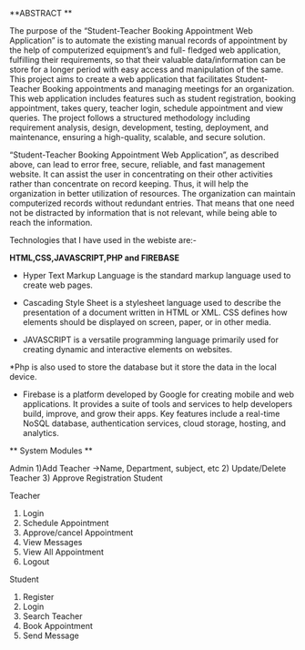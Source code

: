 **ABSTRACT **
 
The purpose of the “Student-Teacher Booking Appointment Web Application” is to automate the existing manual records of appointment by the help of computerized equipment’s and full- fledged web application, fulfilling their requirements, so that their valuable data/information can be store for a longer period with easy access and manipulation of the same. This project aims to create a web application that facilitates Student-Teacher Booking appointments and managing meetings for an organization. This web application includes features such as student registration, booking appointment, takes query, teacher login, schedule appointment and view queries. The project follows a structured methodology including requirement analysis, design, development, testing, deployment, and maintenance, ensuring a high-quality, scalable, and secure solution. 

“Student-Teacher Booking Appointment Web Application”, as described above, can lead to error free, secure, reliable, and fast management website. It can assist the  user in concentrating on their other activities rather than concentrate on record keeping. Thus, it will help the organization in better utilization of resources. The organization can maintain computerized records without redundant entries. That means that one need not be distracted by information that is not relevant, while being able to reach the information.

Technologies that I have used in the webiste are:-

**HTML,CSS,JAVASCRIPT,PHP and FIREBASE**

* Hyper Text Markup Language is the standard markup language used to create web pages. 

* Cascading Style Sheet is a stylesheet language used to describe the presentation of a document written in HTML or XML. CSS defines how elements should be displayed on screen, paper, or in other media.

* JAVASCRIPT is a versatile programming language primarily used for creating dynamic and interactive elements on websites.

*Php is also used to store the database but it store the data in the local device.   

* Firebase is a platform developed by Google for creating mobile and web applications. It provides a suite of tools and services to help developers build, improve, and grow their apps. Key features include a real-time NoSQL database, authentication services, cloud storage, hosting, and analytics.

** System Modules **

Admin
 1)Add Teacher
    ->Name, Department, subject, etc
 2) Update/Delete Teacher
 3) Approve Registration Student

Teacher
 1) Login
 2) Schedule Appointment
 3) Approve/cancel Appointment
 4) View Messages
 5) View All Appointment
 6) Logout
 
 Student
 1) Register
 2) Login
 3) Search Teacher
 4) Book Appointment
 5) Send Message
